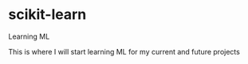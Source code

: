 # scikit-learn
Learning ML

This is where I will start learning ML for my current and future projects
